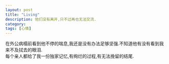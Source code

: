 ```yaml
---
layout: post
title: "Living"
description: 他们没有离开,只不过再也无法交流.
category: 
tags: [心情]
---
```


在外公病榻前看到他不停的喘息,我还是没有办法足够坚强.不知道他有没有看到我来不及拭去的眼泪.  
每个亲人都给了我一份独家记忆,有绚烂的过程,有无法挽留的结尾.  

